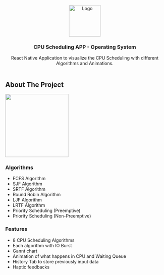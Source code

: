 <p align="center">
  <a href="https://github.com/vivek9patel/CPU-Scheduling-APP-React-Native">
    <img src="assets/favicon_main.png" alt="Logo" width="100" height="100">
  </a>

  <h3 align="center">CPU Scheduling APP - Operating System</h3>

  <p align="center">
    React Native Application to visualize the CPU Scheduling with different Algorithms and Animations.
    <br />
    <br />
  </p>
</p>

<!-- ABOUT THE PROJECT -->

## About The Project

<img src="assets/splash.png" width="200"/>
<h4>

</h4>

### Algorithms

- FCFS Algorithm
- SJF Algorithm
- SRTF Algorithm
- Round Robin Algorithm
- LJF Algorithm
- LRTF Algorithm
- Priority Scheduling (Preemptive)
- Priority Scheduling (Non-Preemptive)

### Features

- 8 CPU Scheduling Algorithms
- Each algorithm with IO Burst
- Gannt chart
- Animation of what happens in CPU and Waiting Queue
- History Tab to store previously input data
- Haptic feedbacks

